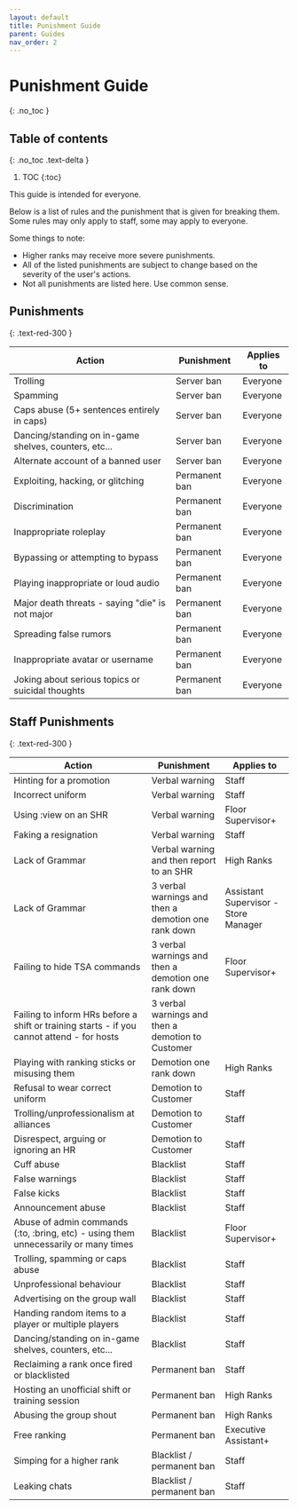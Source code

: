 ```yaml
---
layout: default
title: Punishment Guide
parent: Guides
nav_order: 2
---
```

# Punishment Guide
{: .no_toc }

## Table of contents
{: .no_toc .text-delta }

1. TOC
{:toc}

This guide is intended for everyone.

Below is a list of rules and the punishment that is given for breaking them. Some rules may only apply to staff, some may apply to everyone.

Some things to note:
- Higher ranks may receive more severe punishments.
- All of the listed punishments are subject to change based on the severity of the user's actions.
- Not all punishments are listed here. Use common sense.

## Punishments
{: .text-red-300 } 

| Action | Punishment | Applies to |
| ------ | ---------- | ---------- |
| Trolling | Server ban | Everyone |
| Spamming | Server ban | Everyone |
| Caps abuse (5+ sentences entirely in caps) | Server ban | Everyone |
| Dancing/standing on in-game shelves, counters, etc... | Server ban | Everyone |
| Alternate account of a banned user | Server ban | Everyone | 
| Exploiting, hacking, or glitching | Permanent ban | Everyone |
| Discrimination | Permanent ban | Everyone |
| Inappropriate roleplay | Permanent ban | Everyone |
| Bypassing or attempting to bypass| Permanent ban | Everyone |
| Playing inappropriate or loud audio | Permanent ban | Everyone |
| Major death threats - saying "die" is not major | Permanent ban | Everyone |
| Spreading false rumors | Permanent ban | Everyone | 
| Inappropriate avatar or username | Permanent ban | Everyone |
| Joking about serious topics or suicidal thoughts | Permanent ban | Everyone |

## Staff Punishments
{: .text-red-300 } 

| Action | Punishment | Applies to |
| ------ | ---------- | ---------- |
| Hinting for a promotion | Verbal warning | Staff |
| Incorrect uniform | Verbal warning | Staff |
| Using :view on an SHR | Verbal warning | Floor Supervisor+ |
| Faking a resignation | Verbal warning | Staff |
| Lack of Grammar | Verbal warning and then report to an SHR | High Ranks |
| Lack of Grammar | 3 verbal warnings and then a demotion one rank down | Assistant Supervisor - Store Manager |
| Failing to hide TSA commands | 3 verbal warnings and then a demotion one rank down | Floor Supervisor+ |
| Failing to inform HRs before a shift or training starts - if you cannot attend - for hosts | 3 verbal warnings and then a demotion to Customer |
| Playing with ranking sticks or misusing them | Demotion one rank down | High Ranks |
| Refusal to wear correct uniform | Demotion to Customer | Staff |
| Trolling/unprofessionalism at alliances | Demotion to Customer | Staff |
| Disrespect, arguing or ignoring an HR | Demotion to Customer | Staff |
| Cuff abuse | Blacklist | Staff |
| False warnings | Blacklist | Staff |
| False kicks | Blacklist | Staff |
| Announcement abuse | Blacklist | Staff |
| Abuse of admin commands (:to, :bring, etc) - using them unnecessarily or many times | Blacklist | Floor Supervisor+ |
| Trolling, spamming or caps abuse | Blacklist | Staff |
| Unprofessional behaviour | Blacklist | Staff |
| Advertising on the group wall | Blacklist | Staff |
| Handing random items to a player or multiple players | Blacklist | Staff |
| Dancing/standing on in-game shelves, counters, etc... | Blacklist | Staff |
| Reclaiming a rank once fired or blacklisted | Permanent ban | Staff |
| Hosting an unofficial shift or training session | Permanent ban | High Ranks |
| Abusing the group shout | Permanent ban | High Ranks |
| Free ranking | Permanent ban | Executive Assistant+ |
| Simping for a higher rank | Blacklist / permanent ban | Staff |
| Leaking chats | Blacklist / permanent ban | Staff |
